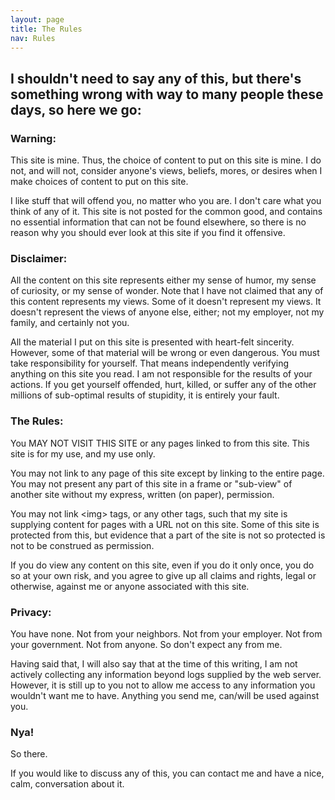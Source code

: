 ```yaml
---
layout: page
title: The Rules
nav: Rules
---
```

## I shouldn't need to say any of this, but there's something wrong with way to many people these days, so here we go:

### Warning:

This site is mine. Thus, the choice of content to put on this site is mine.
I do not, and will not, consider anyone's views, beliefs, mores, or desires
when I make choices of content to put on this site.

I like stuff that will offend you, no matter who you are. I don't care what
you think of any of it. This site is not posted for the common good, and contains
no essential information that can not be found elsewhere, so there is no reason
why you should ever look at this site if you find it offensive.
### Disclaimer:

All the content on this site represents either my sense of humor, my sense
of curiosity, or my sense of wonder. Note that I have not claimed that any
of this content represents my views. Some of it doesn't represent my views.
It doesn't represent the views of anyone else, either; not my employer, not
my family, and certainly not you.

All the material I put on this site is presented with heart-felt sincerity.
However, some of that material will be wrong or even dangerous. You must take
responsibility for yourself. That means independently verifying anything on
this site you read. I am not responsible for the results of your actions.
If you get yourself offended, hurt, killed, or suffer any of the other millions
of sub-optimal results of stupidity, it is entirely your fault.

### The Rules:

You MAY NOT VISIT THIS SITE or any pages linked to from this site. This site
is for my use, and my use only.

You may not link to any page of this site except by linking to the entire
page. You may not present any part of this site in a frame or "sub-view&quot;
of another site without my express, written (on paper), permission.

You may not link &lt;img&gt; tags, or any other tags, such that my site is
supplying content for pages with a URL not on this site. Some of this site
is protected from this, but evidence that a part of the site is not so protected
is not to be construed as permission.

If you do view any content on this site, even if you do it only once,
you do so at your own risk, and you agree to give up all claims and rights,
legal or otherwise, against me or anyone associated with this site.

### Privacy:

You have none. Not from your neighbors. Not from your employer. Not from
your government. Not from anyone. So don't expect any from me.

Having said that, I will also say that at the time of this writing, I am
not actively collecting any information beyond logs supplied by the web server.
However, it is still up to you not to allow me access to any information you
wouldn't want me to have. Anything you send me, can/will be used against you.

### Nya!

So there.

If you would like to discuss any of this, you can contact me
and have a nice, calm, conversation about it.
